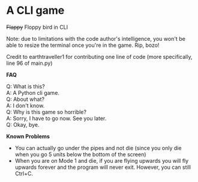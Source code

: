 # A CLI game
~~Flappy~~ Floppy bird in CLI  

Note: due to limitations with the code author's intelligence, you won't be able to resize the terminal once you're in the game. Rip, bozo!  

Credit to earthtraveller1 for contributing one line of code (more specifically, line 96 of main.py)  

**FAQ**  

Q: What is this?  
A: A Python cli game.  
Q: About what?  
A: I don't know.  
Q: Why is this game so horrible?  
A: Sorry, I have to go now. See you later.  
Q: Okay, bye.  

**Known Problems**  
- You can actually go under the pipes and not die (since you only die when you go 5 units below the bottom of the screen)  
- When you are on Mode 1 and die, if you are flying upwards you will fly upwards forever and the program will never exit. However, you can still Ctrl+C.  
